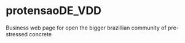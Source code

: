 # protensaoDE_VDD
Business web page for open the bigger brazillian community of pre-stressed concrete
